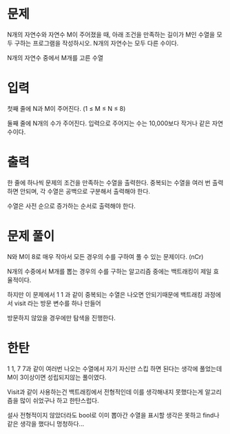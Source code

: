 # 문제
N개의 자연수와 자연수 M이 주어졌을 때, 아래 조건을 만족하는 길이가 M인 수열을 모두 구하는 프로그램을 작성하시오. N개의 자연수는 모두 다른 수이다.

N개의 자연수 중에서 M개를 고른 수열

# 입력
첫째 줄에 N과 M이 주어진다. (1 ≤ M ≤ N ≤ 8)

둘째 줄에 N개의 수가 주어진다. 입력으로 주어지는 수는 10,000보다 작거나 같은 자연수이다.

# 출력
한 줄에 하나씩 문제의 조건을 만족하는 수열을 출력한다. 중복되는 수열을 여러 번 출력하면 안되며, 각 수열은 공백으로 구분해서 출력해야 한다.

수열은 사전 순으로 증가하는 순서로 출력해야 한다.

# 문제 풀이
N와 M이 8로 매우 작아서 모든 경우의 수를 구하여 풀 수 있는 문제이다. (nCr)

N개의 수중에서 M개를 뽑는 경우의 수를 구하는 알고리즘 중에는 백트래킹이 제일 효율적이다.

하지만 이 문제에서 1 1 과 같이 중복되는 수열은 나오면 안되기때문에 백트래킹 과정에서 visit 라는 방문 변수를 하나 만들어

방문하지 않았을 경우에만 탐색을 진행한다.

# 한탄
1 1, 7 7과 같이 여러번 나오는 수열에서 자기 자신만 스킵 하면 된다는 생각에 풀었는데 M이 3이상이면 성립되지않는 풀이였다.

Visit과 같이 사용하는건 백트래킹에서 전형적인데 이를 생각해내지 못했다는게 알고리즘을 많이 쉬었구나 하고 한탄스럽다.

설사 전형적이지 않았더라도 bool로 이미 뽑아간 수열을 표시할 생각은 못하고 find나 같은 생각을 했다니 멍청하다...
